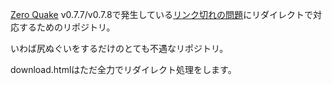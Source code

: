 [Zero Quake](https://github.com/0Quake/Zero-Quake) v0.7.7/v0.7.8で発生している[リンク切れの問題](https://github.com/0Quake/Zero-Quake/issues/72)にリダイレクトで対応するためのリポジトリ。

いわば尻ぬぐいをするだけのとても不遇なリポジトリ。

download.htmlはただ全力でリダイレクト処理をします。
